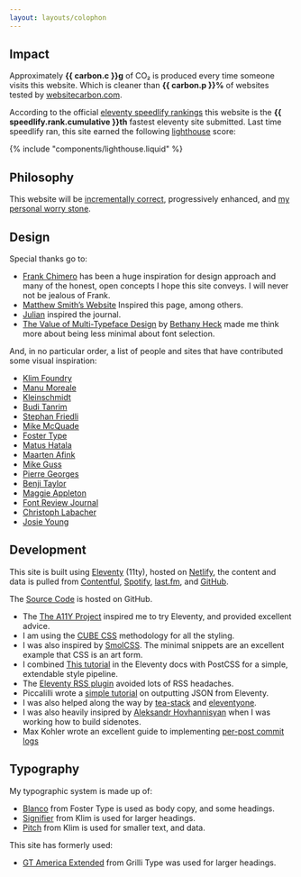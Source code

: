 ```yaml
---
layout: layouts/colophon
---
```


## Impact

Approximately **{{ carbon.c }}g** of CO₂  is produced every time someone visits
this website. Which is cleaner than **{{ carbon.p }}%** of websites tested by
[websitecarbon.com](https://www.websitecarbon.com/website/interroban-gg/).

According to the official [eleventy speedlify rankings](https://www.11ty.dev/speedlify/)
this website is the **{{ speedlify.rank.cumulative }}th** fastest eleventy site submitted.
Last time speedlify ran, this site earned the following [lighthouse](https://pagespeed.web.dev) score:

{% include "components/lighthouse.liquid" %}

## Philosophy

This website will be [incrementally correct], progressively enhanced, and [my personal worry stone].

[incrementally correct]: https://brianlovin.com/writing/incrementally-correct-personal-websites
[my personal worry stone]: https://ethanmarcotte.com/wrote/let-a-website-be-a-worry-stone

## Design

Special thanks go to:

- [Frank Chimero](https://frankchimero.com) has been a huge inspiration for design approach and many of the honest, open concepts I hope this site conveys. I will never not be jealous of Frank.
- [Matthew Smith’s Website](https://matthewsmith.website/) Inspired this page, among others.
- [Julian](https://julian.digital) inspired the journal.
- [The Value of Multi-Typeface Design](https://medium.com/s/about-face/the-value-of-multi-typeface-design-ccd67227b0ee) by [Bethany Heck](https://heckhouse.com) made me think more about being less minimal about font selection.

And, in no particular order, a list of people and sites that have contributed some visual inspiration:

- [Klim Foundry](https://klim.co.nz)
- [Manu Moreale](https://manuelmoreale.com/)
- [Kleinschmidt](https://www.kleinschmidt.com)
- [Budi Tanrim](https://buditanrim.co)
- [Stephan Friedli](https://stephanfriedli.com)
- [Mike McQuade](https://mikemcquade.com)
- [Foster Type](https://www.fostertype.com/retail-type/blanco)
- [Matus Hatala](https://matushatala.com)
- [Maarten Afink](https://www.maarten.im)
- [Mike Guss](https://mike-guss.com)
- [Pierre Georges](http://www.pierregeorges.ch)
- [Benji Taylor](https://benjitaylor.info/benji-taylor)
- [Maggie Appleton](https://maggieappleton.com)
- [Font Review Journal](https://fontreviewjournal.com)
- [Christoph Labacher](https://christophlabacher.com)
- [Josie Young](https://www.josieyoung.co)

## Development

This site is built using [Eleventy](https://www.11ty.dev) (11ty), hosted on [Netlify](https://www.netlify.com), the content and data is pulled from [Contentful](https://www.contentful.com), [Spotify](https://open.spotify.com/user/lkemitchll?si=dPG3-TtUSdSL5lLczPEg_A), [last.fm](https://www.last.fm/user/Luke--Mitchell), and [GitHub](https://github.com/LkeMitchll).

The [Source Code](https://github.com/LkeMitchll/interroban.gg) is hosted on GitHub.

- The [The A11Y Project](https://www.a11yproject.com) inspired me to try Eleventy, and provided excellent advice.
- I am using the [CUBE CSS](http://cube.fyi) methodology for all the styling.
- I was also inspired by [SmolCSS](https://smolcss.dev). The minimal snippets are an excellent example that CSS is an art form.
- I combined [This tutorial](https://www.11ty.dev/docs/quicktips/inline-css/) in the Eleventy docs with PostCSS for a simple, extendable style pipeline.
- The [Eleventy RSS plugin](https://www.11ty.dev/docs/plugins/rss/) avoided lots of RSS headaches.
- Piccalilli wrote a [simple tutorial](https://piccalil.li/quick-tip/create-json-feed-eleventy) on outputting JSON from Eleventy.
- I was also helped along the way by [tea-stack](https://github.com/mattwaler/tea-stack) and [eleventyone](https://github.com/philhawksworth/eleventyone).
- I was also heavily insipred by [Aleksandr Hovhannisyan](https://www.aleksandrhovhannisyan.com/blog/custom-markdown-components-in-11ty/) when I was working how to build sidenotes.
- Max Kohler wrote an excellent guide to implementing [per-post commit logs](https://www.maxkohler.com/posts/per-file-commit-history-with-eleventy/)

## Typography

My typographic system is made up of:

- [Blanco](https://www.fostertype.com/retail-type/blanco) from Foster Type is used as body copy, and some headings.
- [Signifier](https://klim.co.nz/retail-fonts/signifier/) from Klim is used for larger headings.
- [Pitch](https://klim.co.nz/retail-fonts/pitch/) from Klim is used for smaller text, and data.

This site has formerly used:

- [GT America Extended](http://gt-america.com) from Grilli Type was used for larger headings.
